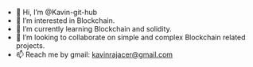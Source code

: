 - 👋 Hi, I’m @Kavin-git-hub
- 👀 I’m interested in  Blockchain.
- 🌱 I’m currently learning Blockchain and solidity.
- 💞️ I’m looking to collaborate on simple and complex Blockchain related projects.
- 📫 Reach me by gmail: kavinrajacer@gmail.com

<!---
Kavin-git-hub/Kavin-git-hub is a ✨ special ✨ repository because its `README.md` (this file) appears on your GitHub profile.
You can click the Preview link to take a look at your changes.
--->
